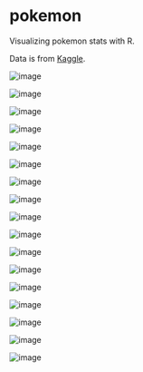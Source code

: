 # pokemon

Visualizing pokemon stats with R.

Data is from [Kaggle](https://www.kaggle.com/datasets/sarahtaha/1025-pokemon).

![image](https://github.com/user-attachments/assets/aa901ad9-bee7-42ae-b48f-ca33ff67fff8)

![image](https://github.com/user-attachments/assets/84fc7d16-5270-48ba-b6aa-c35d83be1d90)

![image](https://github.com/user-attachments/assets/1a065bc6-5c72-4802-b357-923e380a94ad)

![image](https://github.com/user-attachments/assets/63611aea-3a8d-4767-828b-86ef6fb11f4c)

![image](https://github.com/user-attachments/assets/af6f9c2b-c052-49bd-9865-f06fa2e97de2)

![image](https://github.com/user-attachments/assets/7b6fa32e-6391-41a5-9045-cd40911627f5)

![image](https://github.com/user-attachments/assets/d489f575-f408-44ee-9f3d-ddc0384d0660)

![image](https://github.com/user-attachments/assets/8dade86e-a08a-4dbc-b14f-ee2b5feb8576)

![image](https://github.com/user-attachments/assets/5d0005b2-4b00-466f-8319-c6e0b238f707)

![image](https://github.com/user-attachments/assets/1fed836c-8151-4c1d-b6fa-009e66310cc4)

![image](https://github.com/user-attachments/assets/74f8758a-6e50-4d18-a548-8aee9f0da00a)

![image](https://github.com/user-attachments/assets/8f0bb7e1-012b-4161-923c-490da416f62e)

![image](https://github.com/user-attachments/assets/9b75a9a7-d7f9-4f41-a44a-e362e98617bd)

![image](https://github.com/user-attachments/assets/39815ca4-b461-4dc1-accf-0240e943d68d)

![image](https://github.com/user-attachments/assets/19993bdf-31c3-4524-aa1c-77242d2da116)

![image](https://github.com/user-attachments/assets/39e84248-2273-47aa-92c8-c5284a290db1)

![image](https://github.com/user-attachments/assets/1a619214-1cb3-4519-bd3b-05add12c6b4a)

